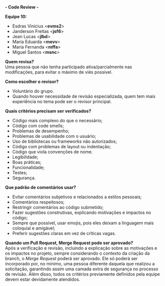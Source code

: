 **\- Code Review \-**

**Equipe 10:**

- Esdras Vinícius \<**evms2**\>  
- Janderson Freitas \<**jsf6**\>  
- Jean Lucas \<**jlbd**\>  
- Maria Eduarda \<**mevv**\>  
- Maria Fernanda \<**mffa**\>  
- Miguel Santos \<**msnc**\>

**Quem revisa?**    
Uma pessoa que não tenha participado ativa/parcialmente nas modificações, para evitar o máximo de viés possível. 

**Como escolher o revisor?**

- Voluntário do grupo.  
- Quando houver necessidade de revisão especializada, quem tem mais experiência no tema pode ser o revisor principal.

**Quais critérios precisam ser verificados?** 

- Código mais complexo do que o necessário;  
- Código com code smells;  
- Problemas de desempenho;  
- Problemas de usabilidade com o usuário;  
- Uso de bibliotecas ou frameworks não autorizados;  
- Código com problemas de layout ou indentação;  
- Código que viola convenções de nome.  
- Legibilidade;  
- Boas práticas;  
- Funcionalidade;  
- Testes;  
- Segurança.


**Que padrão de comentários usar?** 

- Evitar comentários subjetivos e relacionados a estilos pessoais;  
- Comentários respeitosos;  
- Restringir comentários ao código submetido;  
- Fazer sugestões construtivas, explicando motivações e impactos no código;  
- Sempre que possível, usar emojis, pois eles deixam a linguagem mais coloquial e amigável;  
- Preferir sugestões claras em vez de críticas vagas.

**Quando um Pull Request, Merge Request pode ser aprovado?**   
Após a verificação e revisão, incluindo a explicação sobre as motivações e os impactos no projeto, sempre considerando o contexto da criação da branch, o *Merge Request* poderá ser aprovado. Ele só poderá ser incorporado por, no mínimo, uma pessoa diferente daquela que realizou a solicitação, garantindo assim uma camada extra de segurança no processo de revisão. Além disso, todos os critérios previamente definidos pela equipe devem estar devidamente atendidos.
